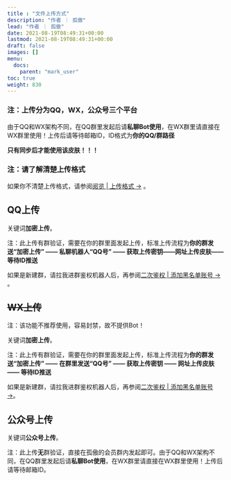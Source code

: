 ```yaml
---
title : "文件上传方式"
description: "作者 ｜ 孤傲"
lead: "作者 ｜ 孤傲"
date: 2021-08-19T08:49:31+00:00
lastmod: 2021-08-19T08:49:31+00:00
draft: false 
images: []
menu:
  docs:
    parent: "mark_user"
toc: true
weight: 830
---
```


### 注：上传分为QQ，WX，公众号三个平台

由于QQ和WX架构不同，在QQ群里发起后请**私聊Bot使用**，在WX群里请直接在WX群里使用！上传后请等待邮箱ID，ID格式为**你的QQ/群路径**

**只有同步后才能使用该皮肤！！！**

### 注：请了解清楚上传格式

如果你不清楚上传格式，请参阅[阅览 | 上传格式 →](https://skin.gushao.club/docs/mark_user/uploadformat/) 。

## QQ上传

关键词**加密上传**。

注：此上传有群验证，需要在你的群里面发起上传，标准上传流程为**你的群发送“加密上传” —— 私聊机器人“QQ号” —— 获取上传密钥——网址上传皮肤——等待ID推送**

如果是新建群，请拉我进群鉴权机器人后，再参阅[二次鉴权 | 添加黑名单账号 →](https://skin.gushao.club/docs/mark_user/authentication/) 。

## ~~WX上传~~

注：该功能不推荐使用，容易封禁，故不提供Bot！

关键词**加密上传**。

注：此上传有群验证，需要在你的群里面发起上传，标准上传流程为**你的群发送“加密上传” —— 在群里发送“QQ号” —— 获取上传密钥 —— 网址上传皮肤 —— 等待ID推送**

如果是新建群，请拉我进群鉴权机器人后，再参阅[二次鉴权 | 添加黑名单账号 →](https://skin.gushao.club/docs/mark_user/skinbatch/Authentication/)。

## 公众号上传

关键词**公众号上传**。

注：此上传**无**群验证，直接在孤傲的会员群内发起即可。由于QQ和WX架构不同，在QQ群里发起后请**私聊Bot使用**，在WX群里请直接在WX群里使用！上传后请等待邮箱ID。
